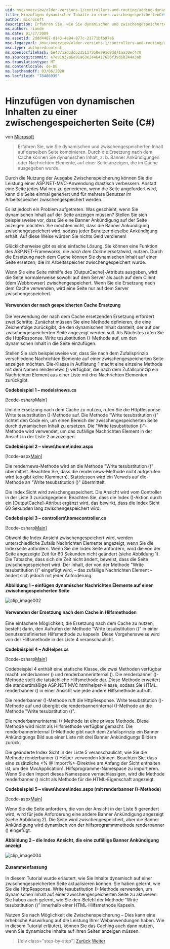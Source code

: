 ```yaml
---
uid: mvc/overview/older-versions-1/controllers-and-routing/adding-dynamic-content-to-a-cached-page-cs
title: Hinzufügen dynamischer Inhalte zu einer zwischengespeichertenC#Seite () | Microsoft-Dokumentation
author: microsoft
description: Erfahren Sie, wie Sie dynamischen und zwischengespeicherten Inhalt auf derselben Seite kombinieren. Durch die Ersetzung nach dem Cache können Sie dynamischen Inhalt anzeigen, z. b. Banner Ankündigungen o...
ms.author: riande
ms.date: 01/27/2009
ms.assetid: 2ddd4407-d143-4a94-877c-21771bfb97a6
msc.legacyurl: /mvc/overview/older-versions-1/controllers-and-routing/adding-dynamic-content-to-a-cached-page-cs
msc.type: authoredcontent
ms.openlocfilehash: be43712d3dd5235117558e991d9dd71aa30ec470
ms.sourcegitcommit: e7e91932a6e91a63e2e46417626f39d6b244a3ab
ms.translationtype: MT
ms.contentlocale: de-DE
ms.lasthandoff: 03/06/2020
ms.locfileid: "78486939"
---
```

# <a name="adding-dynamic-content-to-a-cached-page-c"></a>Hinzufügen von dynamischen Inhalten zu einer zwischengespeicherten Seite (C#)

von [Microsoft](https://github.com/microsoft)

> Erfahren Sie, wie Sie dynamischen und zwischengespeicherten Inhalt auf derselben Seite kombinieren. Durch die Ersetzung nach dem Cache können Sie dynamischen Inhalt, z. b. Banner Ankündigungen oder Nachrichten Elemente, auf einer Seite anzeigen, die im Cache ausgegeben wurde.

Durch die Nutzung der Ausgabe Zwischenspeicherung können Sie die Leistung einer ASP.NET-MVC-Anwendung drastisch verbessern. Anstatt eine Seite jedes Mal neu zu generieren, wenn die Seite angefordert wird, kann die Seite einmal generiert und für mehrere Benutzer im Arbeitsspeicher zwischengespeichert werden.

Es ist jedoch ein Problem aufgetreten. Was geschieht, wenn Sie dynamischen Inhalt auf der Seite anzeigen müssen? Stellen Sie sich beispielsweise vor, dass Sie eine Banner Ankündigung auf der Seite anzeigen möchten. Sie möchten nicht, dass die Banner Ankündigung zwischengespeichert wird, sodass jeder Benutzer dieselbe Ankündigung erhält. Auf diese Weise würden Sie nichts Geld verdienen!

Glücklicherweise gibt es eine einfache Lösung. Sie können eine Funktion des ASP.NET-Frameworks, die *nach dem Cache ersetzt*wird, nutzen. Durch die Ersetzung nach dem Cache können Sie dynamischen Inhalt auf einer Seite ersetzen, die im Arbeitsspeicher zwischengespeichert wurde.

Wenn Sie eine Seite mithilfe des [OutputCache]-Attributs ausgeben, wird die Seite normalerweise sowohl auf dem Server als auch auf dem Client (dem Webbrowser) zwischengespeichert. Wenn Sie die Ersetzung nach dem Cache verwenden, wird eine Seite nur auf dem Server zwischengespeichert.

#### <a name="using-post-cache-substitution"></a>Verwenden der nach gespeicherten Cache Ersetzung

Die Verwendung der nach dem Cache ersetzenden Ersetzung erfordert zwei Schritte. Zunächst müssen Sie eine Methode definieren, die eine Zeichenfolge zurückgibt, die den dynamischen Inhalt darstellt, der auf der zwischengespeicherten Seite angezeigt werden soll. Als Nächstes rufen Sie die HttpResponse. Write tesubstitution ()-Methode auf, um den dynamischen Inhalt in die Seite einzufügen.

Stellen Sie sich beispielsweise vor, dass Sie nach dem Zufallsprinzip verschiedene Nachrichten Elemente auf einer zwischengespeicherten Seite anzeigen möchten. Die-Klasse in Auflistung 1 macht eine einzelne Methode mit dem Namen rendernews () verfügbar, die nach dem Zufallsprinzip ein Nachrichten Element aus einer Liste mit drei Nachrichten Elementen zurückgibt.

**Codebeispiel 1 – models\news.cs**

[!code-csharp[Main](adding-dynamic-content-to-a-cached-page-cs/samples/sample1.cs)]

Um die Ersetzung nach dem Cache zu nutzen, rufen Sie die HttpResponse. Write tesubstitution ()-Methode auf. Die Methode "Write tesubstitution ()" richtet den Code ein, um einen Bereich der zwischengespeicherten Seite durch dynamischen Inhalt zu ersetzen. Die "Write tesubstitution ()"-Methode wird verwendet, um das zufällige Nachrichten Element in der Ansicht in der Liste 2 anzuzeigen.

**Codebeispiel 2 – views\home\index.aspx**

[!code-aspx[Main](adding-dynamic-content-to-a-cached-page-cs/samples/sample2.aspx)]

Die rendernews-Methode wird an die Methode "Write tesubstitution ()" übermittelt. Beachten Sie, dass die rendernews-Methode nicht aufgerufen wird (es gibt keine Klammern). Stattdessen wird ein Verweis auf die-Methode an "Write tesubstitution ()" übermittelt.

Die Index Sicht wird zwischengespeichert. Die Ansicht wird vom Controller in der Liste 3 zurückgegeben. Beachten Sie, dass die Index ()-Aktion durch ein [OutputCache]-Attribut ergänzt wird, das bewirkt, dass die Index Sicht 60 Sekunden lang zwischengespeichert wird.

**Codebeispiel 3 – controllers\homecontroller.cs**

[!code-csharp[Main](adding-dynamic-content-to-a-cached-page-cs/samples/sample3.cs)]

Obwohl die Index Ansicht zwischengespeichert wird, werden unterschiedliche Zufalls Nachrichten Elemente angezeigt, wenn Sie die Indexseite anfordern. Wenn Sie die Index Seite anfordern, wird die von der Seite angezeigte Zeit für 60 Sekunden nicht geändert (siehe Abbildung 1). Die Tatsache, dass sich die Zeit nicht ändert, beweist, dass die Seite zwischengespeichert wird. Der Inhalt, der von der Methode "Write tesubstitution ()" eingefügt wird, – das zufällige Nachrichten Element – ändert sich jedoch mit jeder Anforderung.

**Abbildung 1 – einfügen dynamischer Nachrichten Elemente auf einer zwischengespeicherten Seite**

![clip_image002](adding-dynamic-content-to-a-cached-page-cs/_static/image1.jpg)

#### <a name="using-post-cache-substitution-in-helper-methods"></a>Verwenden der Ersetzung nach dem Cache in Hilfsmethoden

Eine einfachere Möglichkeit, die Ersetzung nach dem Cache zu nutzen, besteht darin, den Aufrufen der Methode "Write tesubstitution ()" in einer benutzerdefinierten Hilfsmethode zu kapseln. Diese Vorgehensweise wird von der Hilfsmethode in der Liste 4 veranschaulicht.

**Codebeispiel 4 – AdHelper.cs**

[!code-csharp[Main](adding-dynamic-content-to-a-cached-page-cs/samples/sample4.cs)]

Codebeispiel 4 enthält eine statische Klasse, die zwei Methoden verfügbar macht: renderbanner () und renderbannerinternal (). Die renderbanner ()-Methode stellt die tatsächliche Hilfsmethode dar. Diese Methode erweitert die standardmäßige ASP.NET MVC htmlhelper-Klasse, sodass Sie HTML. renderbanner () in einer Ansicht wie jede andere Hilfsmethode aufruft.

Die renderbanner ()-Methode ruft die HttpResponse. Write tesubstitution ()-Methode auf und übergibt die renderbannerinternal ()-Methode an die Methode "Write tesubstitution ()".

Die renderbannerinternal ()-Methode ist eine private Methode. Diese Methode wird nicht als Hilfsmethode verfügbar gemacht. Die renderbannerinternal ()-Methode gibt nach dem Zufallsprinzip ein Banner Ankündigungs Bild aus einer Liste mit drei Banner Ankündigungs Bildern zurück.

Die geänderte Index Sicht in der Liste 5 veranschaulicht, wie Sie die Methode renderbanner () Helper verwenden können. Beachten Sie, dass eine zusätzliche &lt;% @ Import%&gt;-Direktive am Anfang der Sicht enthalten ist, um den MvcApplication1. Hilfsprogramme-Namespace zu importieren. Wenn Sie den Import dieses Namespace vernachlässigen, wird die Methode renderbanner () nicht als Methode für die HTML-Eigenschaft angezeigt.

**Codebeispiel 5 – views\home\index.aspx (mit renderbanner ()-Methode)**

[!code-aspx[Main](adding-dynamic-content-to-a-cached-page-cs/samples/sample5.aspx)]

Wenn Sie die Seite anfordern, die von der Ansicht in der Liste 5 gerendert wird, wird für jede Anforderung eine andere Banner Ankündigung angezeigt (siehe Abbildung 2). Die Seite wird zwischengespeichert, aber die Banner Ankündigung wird dynamisch von der hilfsprogrammmethode renderbanner () eingefügt.

**Abbildung 2 – die Index Ansicht, die eine zufällige Banner Ankündigung anzeigt**

![clip_image004](adding-dynamic-content-to-a-cached-page-cs/_static/image2.jpg)

#### <a name="summary"></a>Zusammenfassung

In diesem Tutorial wurde erläutert, wie Sie Inhalte dynamisch auf einer zwischengespeicherten Seite aktualisieren können. Sie haben gelernt, wie Sie die HttpResponse. Write tesubstitution ()-Methode verwenden, um dynamischen Inhalt auf einer zwischengespeicherten Seite zu aktivieren. Sie haben auch gelernt, wie Sie den-Befehl der Methode "Write tesubstitution ()" innerhalb einer HTML-Hilfsmethode Kapseln.

Nutzen Sie nach Möglichkeit die Zwischenspeicherung – Dies kann eine erhebliche Auswirkung auf die Leistung Ihrer Webanwendungen haben. Wie in diesem Tutorial erläutert, können Sie das Caching auch dann nutzen, wenn Sie dynamische Inhalte auf Ihren Seiten anzeigen müssen.

> [!div class="step-by-step"]
> [Zurück](improving-performance-with-output-caching-cs.md)
> [Weiter](creating-a-controller-cs.md)
